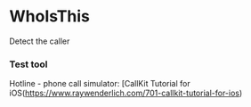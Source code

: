 # WhoIsThis
Detect the caller


### Test tool
Hotline - phone call simulator:
[CallKit Tutorial for iOS(https://www.raywenderlich.com/701-callkit-tutorial-for-ios)
